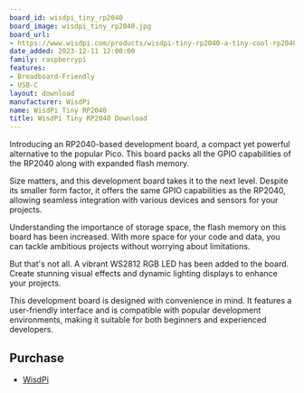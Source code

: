 ```yaml
---
board_id: wisdpi_tiny_rp2040
board_image: wisdpi_tiny_rp2040.jpg
board_url:
- https://www.wisdpi.com/products/wisdpi-tiny-rp2040-a-tiny-cool-rp2040-dev-board-with-4mb-flash
date_added: 2023-12-11 12:00:00
family: raspberrypi
features:
- Breadboard-Friendly
- USB-C
layout: download
manufacturer: WisdPi
name: WisdPi Tiny RP2040
title: WisdPi Tiny RP2040 Download
---
```


Introducing an RP2040-based development board, a compact yet powerful alternative to the popular Pico. This board packs all the GPIO capabilities of the RP2040 along with expanded flash memory.

Size matters, and this development board takes it to the next level. Despite its smaller form factor, it offers the same GPIO capabilities as the RP2040, allowing seamless integration with various devices and sensors for your projects.

Understanding the importance of storage space, the flash memory on this board has been increased. With more space for your code and data, you can tackle ambitious projects without worrying about limitations.

But that's not all. A vibrant WS2812 RGB LED has been added to the board. Create stunning visual effects and dynamic lighting displays to enhance your projects.

This development board is designed with convenience in mind. It features a user-friendly interface and is compatible with popular development environments, making it suitable for both beginners and experienced developers.

## Purchase
* [WisdPi](https://www.wisdpi.com/products/wisdpi-tiny-rp2040-a-tiny-cool-rp2040-dev-board-with-4mb-flash)
